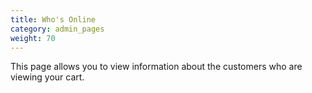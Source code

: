 ```yaml
---
title: Who's Online 
category: admin_pages
weight: 70
---
```


This page allows you to view information about the customers who
are viewing your cart.
